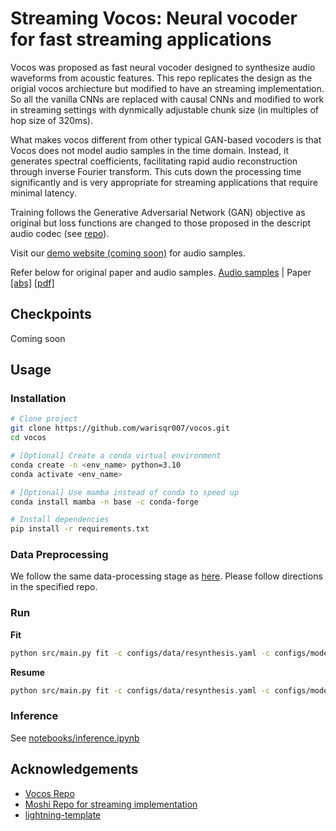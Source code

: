 # Streaming Vocos: Neural vocoder for fast streaming applications
Vocos was proposed as fast neural vocoder designed to synthesize audio waveforms from acoustic features.
This repo replicates the design as the origial vocos archiecture but modified to have an streaming implementation.
So all the vanilla CNNs are replaced with causal CNNs and modified to work in streaming settings with dynmically adjustable chunk size (in multiples of hop size of 320ms).

What makes vocos different from other typical GAN-based vocoders is that Vocos does not model audio samples in the time domain. Instead, it generates spectral coefficients, facilitating rapid audio reconstruction through inverse Fourier transform. This cuts down the processing time significantly and is very appropriate for streaming applications that require minimal latency.


Training follows the Generative Adversarial Network (GAN) objective as original but loss functions are changed to those proposed in the descript audio codec (see [repo](https://github.com/descriptinc/descript-audio-codec)).

Visit our [demo website (coming soon)]() for audio samples.

Refer below for original paper and audio samples.
[Audio samples](https://gemelo-ai.github.io/vocos/) |
Paper [[abs]](https://arxiv.org/abs/2306.00814) [[pdf]](https://arxiv.org/pdf/2306.00814.pdf)


## Checkpoints
Coming soon

## Usage

### Installation

```bash
# Clone project
git clone https://github.com/warisqr007/vocos.git 
cd vocos

# [Optional] Create a conda virtual environment
conda create -n <env_name> python=3.10
conda activate <env_name>

# [Optional] Use mamba instead of conda to speed up
conda install mamba -n base -c conda-forge

# Install dependencies
pip install -r requirements.txt
```

### Data Preprocessing
We follow the same data-processing stage as [here](https://github.com/PSI-TAMU/streamVC). Please follow directions in the specified repo.


### Run

**Fit**

```bash
python src/main.py fit -c configs/data/resynthesis.yaml -c configs/model/vocosvocoder.yaml --trainer.logger.name debug
```

**Resume**

```bash
python src/main.py fit -c configs/data/resynthesis.yaml -c configs/model/vocosvocoder.yaml --ckpt_path <ckpt_path> --trainer.logger.id exp1_id
```


### Inference

See [notebooks/inference.ipynb](notebooks/inference.ipynb)


## Acknowledgements
- [Vocos Repo](https://github.com/gemelo-ai/vocos)
- [Moshi Repo for streaming implementation](https://github.com/kyutai-labs/moshi)
- [lightning-template](https://github.com/DavidZhang73/pytorch-lightning-template)
